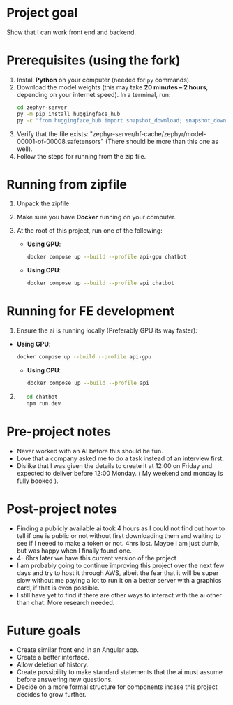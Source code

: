 # Project goal
Show that I can work front end and backend.

# Prerequisites (using the fork)

1. Install **Python** on your computer (needed for `py` commands).
2. Download the model weights (this may take **20 minutes – 2 hours**, depending on your internet speed). In a terminal, run:
   ```bash
   cd zephyr-server
   py -m pip install huggingface_hub
   py -c "from huggingface_hub import snapshot_download; snapshot_download(repo_id='HuggingFaceH4/zephyr-7b-beta', local_dir='hf-cache/zephyr', local_dir_use_symlinks=False)"
3. Verify that the file exists: "zephyr-server/hf-cache/zephyr/model-00001-of-00008.safetensors" (There should be more than this one as well).
4. Follow the steps for running from the zip file.

# Running from zipfile 
1. Unpack the zipfile
2. Make sure you have **Docker** running on your computer.
3. At the root of this project, run one of the following:

   - **Using GPU**:  
     ```bash
     docker compose up --build --profile api-gpu chatbot
     ```

   - **Using CPU**:  
     ```bash
     docker compose up --build --profile api chatbot
     ```

# Running for FE development
1. Ensure the ai is running locally (Preferably GPU its way faster):
 - **Using GPU**:  
     ```bash
     docker compose up --build --profile api-gpu
     ```

   - **Using CPU**:  
     ```bash
     docker compose up --build --profile api
     ```
2. ```bash
      cd chatbot
      npm run dev
     ```
# Pre-project notes
- Never worked with an AI before this should be fun.
- Love that a company asked me to do a task instead of an interview first.
- Dislike that I was given the details to create it at 12:00 on Friday and expected to deliver before 12:00 Monday. ( My weekend and monday is fully booked ).

# Post-project notes
- Finding a publicly available ai took 4 hours as I could not find out how to tell if one is public or not without first downloading them and waiting to see if I neeed to make a token or not. 4hrs lost. Maybe I am just dumb, but was happy when I finally found one.
- 4- 6hrs later we have this current version of the project
- I am probably going to continue improving this project over the next few days and try to host it through AWS, albeit the fear that it will be super slow without me paying a lot to run it on a better server with a graphics card, if that is even possible.
- I still have yet to find if there are other ways to interact with the ai other than chat. More research needed.

# Future goals
- Create similar front end in an Angular app.
- Create a better interface.
- Allow deletion of history.
- Create possibility to make standard statements that the ai must assume before answering new questions.
- Decide on a more formal structure for components incase this project decides to grow further.
